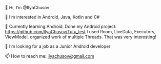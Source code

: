👋 Hi, I’m @IlyaChusov

👀 I’m interested in Android, Java, Kotlin and C#

🌱 Currently learning Android. Done my Android project: https://github.com/IlyaChusov/Tutu_test
    I used Room, LiveData, Executors, ViewModel, organized work of multiple Threads. That was very interesting!
    
💞️ I’m looking for a job as a Junior Android developer

📫 How to reach me: ilyachusov@gmail.com
